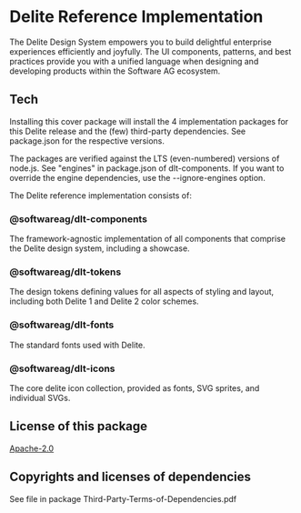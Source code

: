 # Delite Reference Implementation

The Delite Design System empowers you to build delightful enterprise experiences efficiently and joyfully. The UI components, patterns, and best practices provide you with a unified language when designing and developing products within the Software AG ecosystem.

## Tech

Installing this cover package will install the 4 implementation packages for this Delite release and the (few) third-party dependencies. See package.json for the respective versions.

The packages are verified against the LTS (even-numbered) versions of node.js. See "engines" in package.json of dlt-components.
If you want to override the engine dependencies, use the --ignore-engines option.

The Delite reference implementation consists of:

### @softwareag/dlt-components
The framework-agnostic  implementation of all components 
that comprise the Delite design system, including a showcase.
### @softwareag/dlt-tokens
The design tokens defining values for all aspects of styling and layout, including both Delite 1 and Delite 2 color schemes.
### @softwareag/dlt-fonts
The standard fonts used with Delite.
### @softwareag/dlt-icons
The core delite icon collection, provided as fonts, SVG sprites, and individual SVGs.

## License of this package
[Apache-2.0](https://www.apache.org/licenses/LICENSE-2.0.txt)

## Copyrights and licenses of dependencies
See file in package Third-Party-Terms-of-Dependencies.pdf
